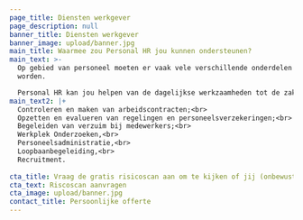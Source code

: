 ```yaml
---
page_title: Diensten werkgever
page_description: null
banner_title: Diensten werkgever
banner_image: upload/banner.jpg
main_title: Waarmee zou Personal HR jou kunnen ondersteunen?
main_text: >-
  Op gebied van personeel moeten er vaak vele verschillende onderdelen geregeld
  worden.

  Personal HR kan jou helpen van de dagelijkse werkzaamheden tot de zaken die incidenteel voorkomen.
main_text2: |+
  Controleren en maken van arbeidscontracten;<br>
  Opzetten en evalueren van regelingen en personeelsverzekeringen;<br>
  Begeleiden van verzuim bij medewerkers;<br>
  Werkplek Onderzoeken,<br>
  Personeelsadministratie,<br>
  Loopbaanbegeleiding,<br>
  Recruitment.
   
cta_title: Vraag de gratis risicoscan aan om te kijken of jij (onbewust) risico loopt
cta_text: Riscoscan aanvragen
cta_image: upload/banner.jpg
contact_title: Persoonlijke offerte
---
```

